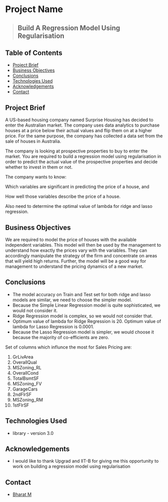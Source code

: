 # Project Name
> ## Build A Regression Model Using Regularisation 


## Table of Contents
* [Project Brief](#project-brief)
* [Business Objectives](#business-objectives)
* [Conclusions](#conclusions)
* [Technologies Used](#technologies-used)
* [Acknowledgements](#acknowledgements)
* [Contact](#contact)


## Project Brief

A US-based housing company named Surprise Housing has decided to enter the Australian market. The company uses data analytics to purchase houses at a price below their actual values and flip them on at a higher price. For the same purpose, the company has collected a data set from the sale of houses in Australia.

The company is looking at prospective properties to buy to enter the market. You are required to build a regression model using regularisation in order to predict the actual value of the prospective properties and decide whether to invest in them or not.

The company wants to know:

Which variables are significant in predicting the price of a house, and

How well those variables describe the price of a house.

Also need to determine the optimal value of lambda for ridge and lasso regression.

## Business Objectives

We are required to model the price of houses with the available independent variables. This model will then be used by the management to understand how exactly the prices vary with the variables. They can accordingly manipulate the strategy of the firm and concentrate on areas that will yield high returns. Further, the model will be a good way for management to understand the pricing dynamics of a new market.

## Conclusions

- The model accuracy on Train and Test set for both ridge and lasso models are similar, we need to choose the simpler model.
- Because the Simple Linear Regression model is quite sophisticated, we would not consider it.
- Ridge Regression model is complex, so we would not consider that.
- Optimum value of lambda for Ridge Regression is 20. Optimum value of lambda for Lasso Regression is 0.0001.
- Because the Lasso Regression model is simpler, we would choose it because the majority of co-efficients are zero.

Set of columns which influnce the most for Sales Pricing are:

1. GrLivArea
2. OverallQual
3. MSZoning_RL
4. OverallCond
5. TotalBsmtSF
6. MSZoning_FV
7. GarageCars
8. 2ndFlrSF
9. MSZoning_RM
10. 1stFlrSF


## Technologies Used

- library - version 3.0


## Acknowledgements

- I would like to thank Upgrad and IIT-B for giving me this opportunity to work on building a regression model using regularisation 

## Contact
* [Bharat M](https://github.com/bharatmuniyappa/)
